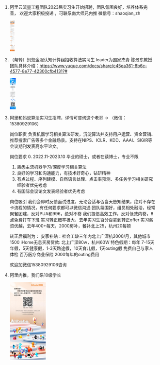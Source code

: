 1. 阿里云流量工程团队2023届实习生开始招聘，团队氛围良好，培养体系完善， 欢迎大家积极投递 ，可联系南大师兄内推  微信号：shaoqian_zh

   <img src="内推/image-20220303115931844.png" alt="image-20220303115931844" style="zoom:10%;" />

2. （帮转）蚂蚁金服认知计算组招收算法实习生 leader为国家杰青 陈景东教授 团队具体介绍：https://www.yuque.com/docs/share/c45ea361-8b6c-4577-8e77-42300cfb4131?#

   <img src="内推/image-20220303120058034.png" alt="image-20220303120058034" style="zoom:10%;" />

3. 阿里和蚂蚁算法实习生招聘，详情可咨询这个老哥 -> （微信：15380929106）

   岗位职责
   负责机器学习相关算法研发，沉淀算法并支持用户运营、资金营销、推荐搜索广告等多个金融场景。支持在NIPS、ICLR、KDD、AAAI、SIGIR等会议期刊发表高水平论文。

   岗位要求
   0. 2022.11-2023.10 毕业的硕士，或者在读博士，专业不限
   1. 熟悉主流机器学习/深度学习相关算法
   2. 良好的学习和沟通能力，有技术好奇心，钻研精神
   3. 有点过程、序列建模、自然语言处理、点击率预测、多任务学习相关研究经验者优先考虑
   4. 有国际会议论文发表经验者优先考虑

   岗位吸引
   我们会即时反馈面试进度，无论合适与否当天告知结果，绝对不存在卡流程的情况，有任何要求都可以微信沟通
   团队氛围好，组员相处融洽，经常聚餐团建，反对PUA和996，绝对不卷
   我们提倡高效工作，反对低效内卷，8点免费打车下班
   实习转正概率极大，去年实习生百分百拿到转正offer
   实习薪资优越，去年400+每天，2000房补，餐补北上25，杭州20每顿

   转正后福利为：
   安家补贴：社会工龄三年内北上广深杭2000/月，其他城市1500
   iHome无息买房贷款: 北上广深80w，杭州60W
   特色假期：每年 7-15天年假，5天健康假，1-3天路途假，10天育儿假，1天outing假
   免费自己与家人体检
   百万医疗商业保险
   2000每年的outing费用

   欢迎加微信15380929106咨询

4. 阿里内推，我们系10级学长

   <img src="内推/image-20220303120315248.png" alt="image-20220303120315248" style="zoom:25%;" />
